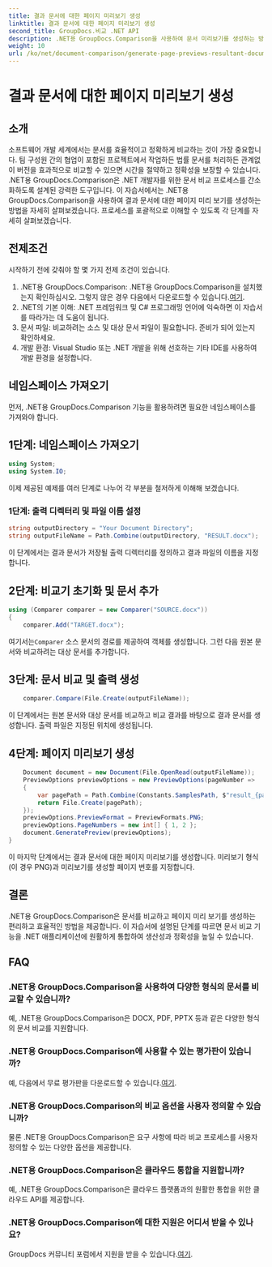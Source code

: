 ```yaml
---
title: 결과 문서에 대한 페이지 미리보기 생성
linktitle: 결과 문서에 대한 페이지 미리보기 생성
second_title: GroupDocs.비교 .NET API
description: .NET용 GroupDocs.Comparison을 사용하여 문서 미리보기를 생성하는 방법을 알아보세요. 문서를 효율적이고 정확하게 비교하세요.
weight: 10
url: /ko/net/document-comparison/generate-page-previews-resultant-document/
---
```


# 결과 문서에 대한 페이지 미리보기 생성

## 소개
소프트웨어 개발 세계에서는 문서를 효율적이고 정확하게 비교하는 것이 가장 중요합니다. 팀 구성원 간의 협업이 포함된 프로젝트에서 작업하든 법률 문서를 처리하든 관계없이 버전을 효과적으로 비교할 수 있으면 시간을 절약하고 정확성을 보장할 수 있습니다. .NET용 GroupDocs.Comparison은 .NET 개발자를 위한 문서 비교 프로세스를 간소화하도록 설계된 강력한 도구입니다. 이 자습서에서는 .NET용 GroupDocs.Comparison을 사용하여 결과 문서에 대한 페이지 미리 보기를 생성하는 방법을 자세히 살펴보겠습니다. 프로세스를 포괄적으로 이해할 수 있도록 각 단계를 자세히 살펴보겠습니다.
## 전제조건
시작하기 전에 갖춰야 할 몇 가지 전제 조건이 있습니다.
1.  .NET용 GroupDocs.Comparison: .NET용 GroupDocs.Comparison을 설치했는지 확인하십시오. 그렇지 않은 경우 다음에서 다운로드할 수 있습니다.[여기](https://releases.groupdocs.com/comparison/net/).
2. .NET의 기본 이해: .NET 프레임워크 및 C# 프로그래밍 언어에 익숙하면 이 자습서를 따라가는 데 도움이 됩니다.
3. 문서 파일: 비교하려는 소스 및 대상 문서 파일이 필요합니다. 준비가 되어 있는지 확인하세요.
4. 개발 환경: Visual Studio 또는 .NET 개발을 위해 선호하는 기타 IDE를 사용하여 개발 환경을 설정합니다.

## 네임스페이스 가져오기
먼저, .NET용 GroupDocs.Comparison 기능을 활용하려면 필요한 네임스페이스를 가져와야 합니다.
## 1단계: 네임스페이스 가져오기
```csharp
using System;
using System.IO;
```
이제 제공된 예제를 여러 단계로 나누어 각 부분을 철저하게 이해해 보겠습니다.
### 1단계: 출력 디렉터리 및 파일 이름 설정
```csharp
string outputDirectory = "Your Document Directory";
string outputFileName = Path.Combine(outputDirectory, "RESULT.docx");
```
이 단계에서는 결과 문서가 저장될 출력 디렉터리를 정의하고 결과 파일의 이름을 지정합니다.
## 2단계: 비교기 초기화 및 문서 추가
```csharp
using (Comparer comparer = new Comparer("SOURCE.docx"))
{
    comparer.Add("TARGET.docx");
```
 여기서는`Comparer` 소스 문서의 경로를 제공하여 객체를 생성합니다. 그런 다음 원본 문서와 비교하려는 대상 문서를 추가합니다.
## 3단계: 문서 비교 및 출력 생성
```csharp
    comparer.Compare(File.Create(outputFileName));
```
이 단계에서는 원본 문서와 대상 문서를 비교하고 비교 결과를 바탕으로 결과 문서를 생성합니다. 출력 파일은 지정된 위치에 생성됩니다.
## 4단계: 페이지 미리보기 생성
```csharp
    Document document = new Document(File.OpenRead(outputFileName));
    PreviewOptions previewOptions = new PreviewOptions(pageNumber =>
    {
        var pagePath = Path.Combine(Constants.SamplesPath, $"result_{pageNumber}.png");
        return File.Create(pagePath);
    });
    previewOptions.PreviewFormat = PreviewFormats.PNG;
    previewOptions.PageNumbers = new int[] { 1, 2 };
    document.GeneratePreview(previewOptions);
}
```
이 마지막 단계에서는 결과 문서에 대한 페이지 미리보기를 생성합니다. 미리보기 형식(이 경우 PNG)과 미리보기를 생성할 페이지 번호를 지정합니다.

## 결론
.NET용 GroupDocs.Comparison은 문서를 비교하고 페이지 미리 보기를 생성하는 편리하고 효율적인 방법을 제공합니다. 이 자습서에 설명된 단계를 따르면 문서 비교 기능을 .NET 애플리케이션에 원활하게 통합하여 생산성과 정확성을 높일 수 있습니다.
## FAQ
### .NET용 GroupDocs.Comparison을 사용하여 다양한 형식의 문서를 비교할 수 있습니까?
예, .NET용 GroupDocs.Comparison은 DOCX, PDF, PPTX 등과 같은 다양한 형식의 문서 비교를 지원합니다.
### .NET용 GroupDocs.Comparison에 사용할 수 있는 평가판이 있습니까?
 예, 다음에서 무료 평가판을 다운로드할 수 있습니다.[여기](https://releases.groupdocs.com/).
### .NET용 GroupDocs.Comparison의 비교 옵션을 사용자 정의할 수 있습니까?
물론 .NET용 GroupDocs.Comparison은 요구 사항에 따라 비교 프로세스를 사용자 정의할 수 있는 다양한 옵션을 제공합니다.
### .NET용 GroupDocs.Comparison은 클라우드 통합을 지원합니까?
예, .NET용 GroupDocs.Comparison은 클라우드 플랫폼과의 원활한 통합을 위한 클라우드 API를 제공합니다.
### .NET용 GroupDocs.Comparison에 대한 지원은 어디서 받을 수 있나요?
 GroupDocs 커뮤니티 포럼에서 지원을 받을 수 있습니다.[여기](https://forum.groupdocs.com/c/comparison/12).
